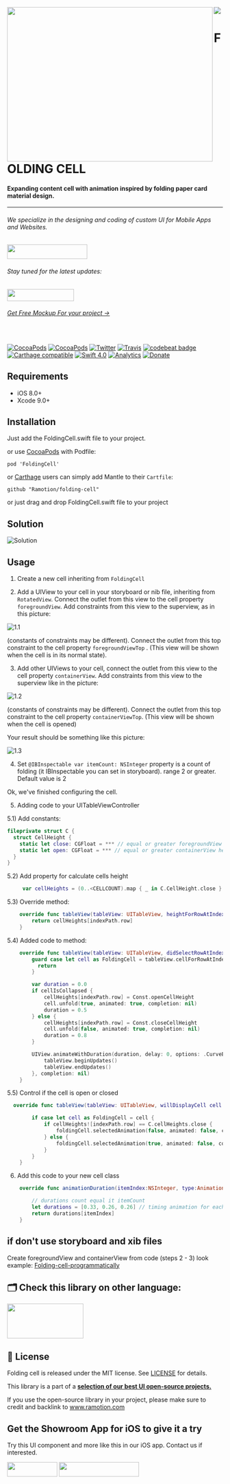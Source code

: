 <img src="https://github.com/alexmikhnev/testmarkdown/blob/master/Artboard%205@2x.png">

<a href="https://github.com/Ramotion/folding-cell">
<img align="left" src="https://github.com/Ramotion/folding-cell/blob/master/Screenshots/foldingCell.gif" width="480" height="360" /></a>

<p><h1 align="left">FOLDING CELL</h1></p>

<h4>Expanding content cell with animation inspired by folding paper card material design.</h4>


___



<p><h6>We specialize in the designing and coding of custom UI for Mobile Apps and Websites.</h6>
<a href="https://dev.ramotion.com?utm_source=gthb&utm_medium=repo&utm_campaign=swift-ui-animation-components-and-libraries">
<img src="https://github.com/ramotion/gliding-collection/raw/master/contact_our_team@2x.png" width="187" height="34"></a>
</p>
<p><h6>Stay tuned for the latest updates:</h6>
<a href="https://goo.gl/rPFpid" >
<img src="https://i.imgur.com/ziSqeSo.png/" width="156" height="28"></a></p>
<h6><a href="https://store.ramotion.com/product/iphone-x-clay-mockups?utm_source=gthb&utm_medium=special&utm_campaign=folding-cell#demo">Get Free Mockup For your project →</a></h6>

</br>

[![CocoaPods](https://img.shields.io/cocoapods/p/FoldingCell.svg)](https://cocoapods.org/pods/FoldingCell)
[![CocoaPods](https://img.shields.io/cocoapods/v/FoldingCell.svg)](http://cocoapods.org/pods/FoldingCell)
[![Twitter](https://img.shields.io/badge/Twitter-@Ramotion-blue.svg?style=flat)](http://twitter.com/Ramotion)
[![Travis](https://img.shields.io/travis/Ramotion/folding-cell.svg)](https://travis-ci.org/Ramotion/folding-cell)
[![codebeat badge](https://codebeat.co/badges/6f67da5d-c416-4bac-9fb7-c2dc938feedc)](https://codebeat.co/projects/github-com-ramotion-folding-cell)
[![Carthage compatible](https://img.shields.io/badge/Carthage-compatible-4BC51D.svg?style=flat)](https://github.com/Carthage/Carthage)
[![Swift 4.0](https://img.shields.io/badge/Swift-4.0-green.svg?style=flat)](https://developer.apple.com/swift/)
[![Analytics](https://ga-beacon.appspot.com/UA-84973210-1/ramotion/folding-cell)](https://github.com/igrigorik/ga-beacon)
[![Donate](https://img.shields.io/badge/Donate-PayPal-blue.svg)](https://paypal.me/Ramotion)

## Requirements

- iOS 8.0+
- Xcode 9.0+

## Installation

Just add the FoldingCell.swift file to your project.

or use [CocoaPods](https://cocoapods.org) with Podfile:
```
pod 'FoldingCell'
```
or [Carthage](https://github.com/Carthage/Carthage) users can simply add Mantle to their `Cartfile`:
```
github "Ramotion/folding-cell"
```

or just drag and drop FoldingCell.swift file to your project

## Solution
![Solution](https://raw.githubusercontent.com/Ramotion/folding-cell/master/Tutorial-resources/Solution.png)
## Usage

1) Create a new cell inheriting from `FoldingCell`

2) Add a UIView to your cell in your storyboard or nib file, inheriting from `RotatedView`.
Connect the outlet from this view to the cell property `foregroundView`.
Add constraints from this view to the superview, as in this picture:

![1.1](https://raw.githubusercontent.com/Ramotion/folding-cell/master/Tutorial-resources/1.1.png)

(constants of constraints may be different). Connect the outlet from this top constraint to the cell property `foregroundViewTop`
. (This view will be shown when the cell is in its normal state).

3) Add other UIViews to your cell, connect the outlet from this view to the cell
property `containerView`. Add constraints from this view to the superview like in the picture:

![1.2](https://raw.githubusercontent.com/Ramotion/folding-cell/master/Tutorial-resources/1.2.png)

(constants of constraints may be different). Connect the outlet from this top constraint to the cell property `containerViewTop`.
(This view will be shown when the cell is opened)

Your result should be something like this picture:

![1.3](https://raw.githubusercontent.com/Ramotion/folding-cell/master/Tutorial-resources/1.3.png)


4) Set ``` @IBInspectable var itemCount: NSInteger ``` property is a count of folding (it IBInspectable you can set in storyboard). range 2 or greater. Default value is 2

Ok, we've finished configuring the cell.

5) Adding code to your UITableViewController

5.1) Add constants:
``` swift
fileprivate struct C {
  struct CellHeight {
    static let close: CGFloat = *** // equal or greater foregroundView height
    static let open: CGFloat = *** // equal or greater containerView height
  }
}
```
5.2) Add property for calculate cells height

``` swift
     var cellHeights = (0..<CELLCOUNT).map { _ in C.CellHeight.close }
```

5.3) Override method:
``` swift
    override func tableView(tableView: UITableView, heightForRowAtIndexPath indexPath: NSIndexPath) -> CGFloat {
        return cellHeights[indexPath.row]
    }
```

5.4) Added code to method:
``` swift
    override func tableView(tableView: UITableView, didSelectRowAtIndexPath indexPath: NSIndexPath) {
        guard case let cell as FoldingCell = tableView.cellForRowAtIndexPath(indexPath) else {
          return
        }

        var duration = 0.0
        if cellIsCollapsed {
            cellHeights[indexPath.row] = Const.openCellHeight
            cell.unfold(true, animated: true, completion: nil)
            duration = 0.5
        } else {
            cellHeights[indexPath.row] = Const.closeCellHeight
            cell.unfold(false, animated: true, completion: nil)
            duration = 0.8
        }

        UIView.animateWithDuration(duration, delay: 0, options: .CurveEaseOut, animations: { _ in
            tableView.beginUpdates()
            tableView.endUpdates()
        }, completion: nil)
    }
```
5.5) Control if the cell is open or closed
``` swift
  override func tableView(tableView: UITableView, willDisplayCell cell: UITableViewCell, forRowAtIndexPath indexPath: NSIndexPath) {

        if case let cell as FoldingCell = cell {
            if cellHeights![indexPath.row] == C.cellHeights.close {
                foldingCell.selectedAnimation(false, animated: false, completion:nil)
            } else {
                foldingCell.selectedAnimation(true, animated: false, completion: nil)
            }
        }
    }
```

6) Add this code to your new cell class
``` swift
    override func animationDuration(itemIndex:NSInteger, type:AnimationType)-> NSTimeInterval {

        // durations count equal it itemCount
        let durations = [0.33, 0.26, 0.26] // timing animation for each view
        return durations[itemIndex]
    }
```

## if don't use storyboard and xib files

Create foregroundView and containerView from code (steps 2 - 3) look example:
[Folding-cell-programmatically](https://github.com/ober01/Folding-cell-programmatically)

## 🗂 Check this library on other language:
<a href="https://github.com/Ramotion/folding-cell-android">
<img src="https://github.com/ramotion/navigation-stack/raw/master/Android_Java@2x.png" width="178" height="81"></a>


## 📄 License

Folding cell is released under the MIT license.
See [LICENSE](./LICENSE) for details.

This library is a part of a <a href="https://github.com/Ramotion/swift-ui-animation-components-and-libraries"><b>selection of our best UI open-source projects.</b></a>

If you use the open-source library in your project, please make sure to credit and backlink to www.ramotion.com

## Get the Showroom App for iOS to give it a try
Try this UI component and more like this in our iOS app. Contact us if interested.

<a href="https://itunes.apple.com/app/apple-store/id1182360240?pt=550053&ct=folding-cell&mt=8" >
<img src="https://github.com/ramotion/gliding-collection/raw/master/app_store@2x.png" width="117" height="34"></a>

<a href="https://dev.ramotion.com?utm_source=gthb&utm_medium=repo&utm_campaign=folding-cell">
<img src="https://github.com/ramotion/gliding-collection/raw/master/contact_our_team@2x.png" width="187" height="34"></a>
<br>
<br>
